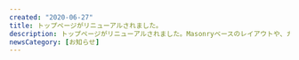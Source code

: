 ```yaml
---
created: "2020-06-27"
title: トップページがリニューアルされました。
description: トップページがリニューアルされました。Masonryベースのレイアウトや、カードのキービジュアルズームなどが実装されました。
newsCategory: [お知らせ]
---
```

